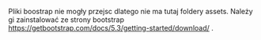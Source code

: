 Pliki boostrap nie mogły przejsc dlatego nie ma tutaj foldery assets. Należy gi zainstalować ze strony bootstrap
https://getbootstrap.com/docs/5.3/getting-started/download/ .

